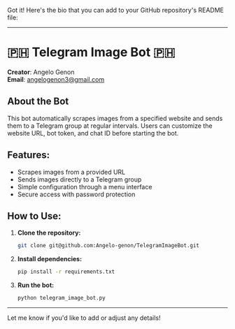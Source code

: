 Got it! Here's the bio that you can add to your GitHub repository's README file:

---

# 🇵🇭 Telegram Image Bot 🇵🇭
**Creator**: Angelo Genon  
**Email**: [angelogenon3@gmail.com](mailto:angelogenon3@gmail.com)

## About the Bot
This bot automatically scrapes images from a specified website and sends them to a Telegram group at regular intervals. Users can customize the website URL, bot token, and chat ID before starting the bot.

## Features:
- Scrapes images from a provided URL
- Sends images directly to a Telegram group
- Simple configuration through a menu interface
- Secure access with password protection

## How to Use:
1. **Clone the repository:**
   ```bash
   git clone git@github.com:Angelo-genon/TelegramImageBot.git
   ```

2. **Install dependencies:**
   ```bash
   pip install -r requirements.txt
   ```

3. **Run the bot:**
   ```bash
   python telegram_image_bot.py
   ```

---

Let me know if you'd like to add or adjust any details!